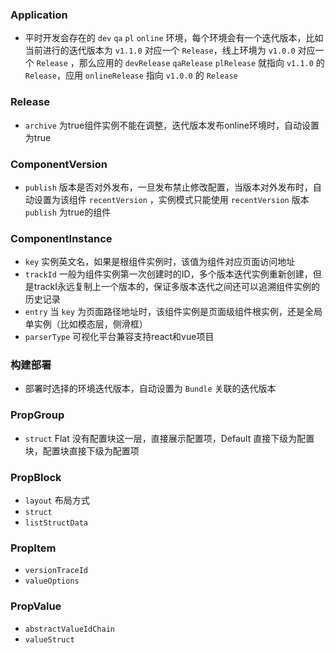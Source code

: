 ### Application
- 平时开发会存在的 `dev` `qa` `pl` `online` 环境，每个环境会有一个迭代版本，比如当前进行的迭代版本为 `v1.1.0` 对应一个 `Release`，线上环境为 `v1.0.0` 对应一个 `Release` ，那么应用的 `devRelease` `qaRelease` `plRelease` 就指向 `v1.1.0` 的 `Release`，应用 `onlineRelease` 指向 `v1.0.0` 的 `Release`

### Release
- `archive` 为true组件实例不能在调整，迭代版本发布online环境时，自动设置为true

### ComponentVersion
- `publish` 版本是否对外发布，一旦发布禁止修改配置，当版本对外发布时，自动设置为该组件 `recentVersion` ，实例模式只能使用 `recentVersion` 版本 `publish` 为true的组件

### ComponentInstance
- `key` 实例英文名，如果是根组件实例时，该值为组件对应页面访问地址
- `trackId` 一般为组件实例第一次创建时的ID，多个版本迭代实例重新创建，但是trackI永远复制上一个版本的，保证多版本迭代之间还可以追溯组件实例的历史记录
- `entry` 当 `key` 为页面路径地址时，该组件实例是页面级组件根实例，还是全局单实例（比如模态层，侧滑框）
- `parserType` 可视化平台兼容支持react和vue项目

### 构建部署
- 部署时选择的环境迭代版本，自动设置为 `Bundle` 关联的迭代版本

### PropGroup
- `struct` Flat 没有配置块这一层，直接展示配置项，Default 直接下级为配置块，配置块直接下级为配置项

### PropBlock
- `layout` 布局方式
- `struct` 
- `listStructData` 

### PropItem
- `versionTraceId` 
- `valueOptions` 

### PropValue
- `abstractValueIdChain` 
- `valueStruct` 